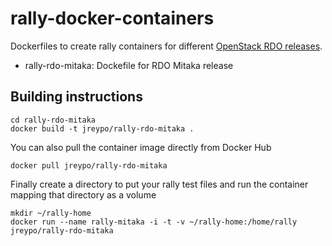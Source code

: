 # rally-docker-containers

Dockerfiles to create rally containers for different [OpenStack RDO releases](https://www.rdoproject.org).
- rally-rdo-mitaka: Dockefile for RDO Mitaka release

## Building instructions

```
cd rally-rdo-mitaka
docker build -t jreypo/rally-rdo-mitaka .
```

You can also pull the container image directly from Docker Hub
```
docker pull jreypo/rally-rdo-mitaka
```
Finally create a directory to put your rally test files and run the container mapping that directory as a volume
```
mkdir ~/rally-home
docker run --name rally-mitaka -i -t -v ~/rally-home:/home/rally jreypo/rally-rdo-mitaka
```
